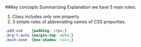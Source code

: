##Key concepts
Summarizing Explanation we have 5 main rules:

1. Class includes only one property 
1. 3 simple rules of abbreviating names of CSS proporties.

```CSS
.pdd-xsm    {padding: 10px;}
.mrg-t-auto {margin-top: auto;}
.bxsh-none  {box-shadow: none;}
```